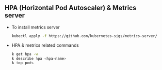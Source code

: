 ## HPA (Horizontal Pod Autoscaler) & Metrics server

- To install metrics server
  ```sh
  kubectl apply -f https://github.com/kubernetes-sigs/metrics-server/releases/latest/download/components.yaml
  ```
- HPA & metrics related commands
  ```sh
  k get hpa -w
  k describe hpa <hpa-name>
  k top pods
  ```